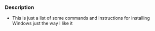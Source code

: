 ### Description
  - This is just a list of some commands and instructions for installing Windows just the way I like it
